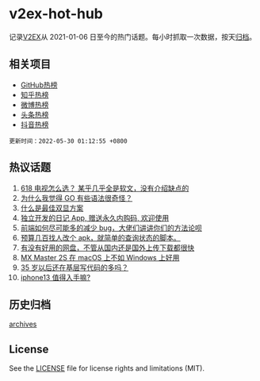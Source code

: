 # v2ex-hot-hub

 记录[V2EX](https://www.v2ex.com/)从 2021-01-06 日至今的热门话题。每小时抓取一次数据，按天[归档](archives)。
 
 ## 相关项目

- [GitHub热榜](https://github.com/lonnyzhang423/github-hot-hub)
- [知乎热榜](https://github.com/lonnyzhang423/zhihu-hot-hub)
- [微博热榜](https://github.com/lonnyzhang423/weibo-hot-hub)
- [头条热榜](https://github.com/lonnyzhang423/toutiao-hot-hub)
- [抖音热榜](https://github.com/lonnyzhang423/douyin-hot-hub)


 `更新时间：2022-05-30 01:12:55 +0800`

## 热议话题

1. [618 电视怎么选？ 某乎几乎全是软文，没有介绍缺点的](https://www.v2ex.com/t/855997)
1. [为什么我觉得 GO 有些语法很奇怪？](https://www.v2ex.com/t/855980)
1. [什么是最佳双显方案](https://www.v2ex.com/t/855962)
1. [独立开发的日记 App, 赠送永久内购码, 欢迎使用](https://www.v2ex.com/t/855988)
1. [前端如何尽可能多的减少 bug，大佬们讲讲你们的方法论呗](https://www.v2ex.com/t/855971)
1. [预算几百找人改个 apk，就简单的查询状态的脚本。](https://www.v2ex.com/t/856011)
1. [有没有好用的网盘，不管从国内还是国外上传下载都很快](https://www.v2ex.com/t/855961)
1. [MX Master 2S 在 macOS 上不如 Windows 上好用](https://www.v2ex.com/t/856026)
1. [35 岁以后还在基层写代码的多吗？](https://www.v2ex.com/t/856003)
1. [iphone13 值得入手嘛?](https://www.v2ex.com/t/856014)

## 历史归档

[archives](archives)

## License

See the [LICENSE](LICENSE) file for license rights and limitations (MIT).

